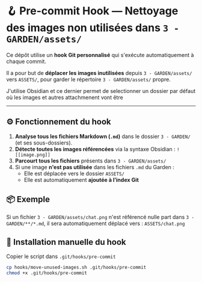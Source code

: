 # 🪝 Pre-commit Hook — Nettoyage des images non utilisées dans `3 - GARDEN/assets/`

Ce dépôt utilise un **hook Git personnalisé** qui s'exécute automatiquement à chaque commit. 

Il a pour but de **déplacer les images inutilisées** depuis `3 - GARDEN/assets/` vers `ASSETS/`, pour garder le répertoire `3 - GARDEN/assets/` propre.

J'utilise Obsidian et ce dernier permet de selectionner un dossier par défaut où les images et autres attachmenent vont être 

---

## ⚙️ Fonctionnement du hook

1. **Analyse tous les fichiers Markdown (`.md`)** dans le dossier `3 - GARDEN/` (et ses sous-dossiers).
2. **Détecte toutes les images référencées** via la syntaxe Obsidian : `! [[image.png]]`
3. **Parcourt tous les fichiers** présents dans `3 - GARDEN/assets/`
4. Si une image **n'est pas utilisée** dans les fichiers `.md` du Garden :
   - Elle est déplacée vers le dossier `ASSETS/`
   - Elle est automatiquement **ajoutée à l’index Git**

## 📦 Exemple

Si un fichier `3 - GARDEN/assets/chat.png` n'est référencé nulle part dans `3 - GARDEN/**/*.md`, il sera automatiquement déplacé vers : `ASSETS/chat.png`

## 🚀 Installation manuelle du hook

Copier le script dans `.git/hooks/pre-commit`

```bash
cp hooks/move-unused-images.sh .git/hooks/pre-commit
chmod +x .git/hooks/pre-commit
```